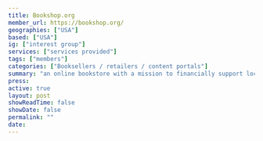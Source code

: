 ```yaml
---
title: Bookshop.org
member_url: https://bookshop.org/
geographies: ["USA"]
based: ["USA"]
ig: ["interest group"] 
services: ["services provided"] 
tags: ["members"]
categories: ["Booksellers / retailers / content portals"]
summary: "an online bookstore with a mission to financially support local, independent bookstores."
press:
active: true
layout: post
showReadTime: false
showDate: false
permalink: ""
date: 
---
```

